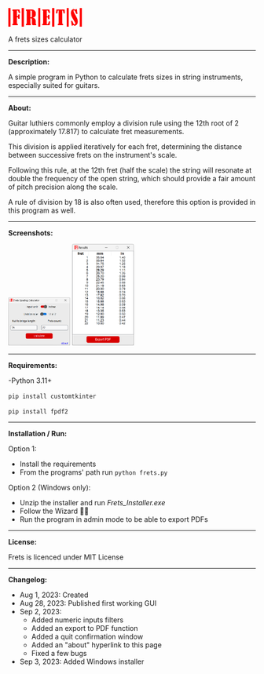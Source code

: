 <img src="frets_logo.png" width="150px" alt="Frets logo">

A frets sizes calculator

---
**Description:**

A simple program in Python to calculate frets sizes in string instruments, especially suited for guitars.

---

**About:**

Guitar luthiers commonly employ a division rule using the 12th root of 2
(approximately 17.817) to calculate fret measurements.

This division is applied iteratively for each fret, determining the distance
between successive frets on the instrument's scale.

Following this rule, at the 12th fret (half the scale) the string will
resonate at double the frequency of the open string, which should
provide a fair amount of pitch precision along the scale.

A rule of division by 18 is also often used, therefore this option is provided in this program as well.

---
**Screenshots:**

<img src="images/ui_ss.png" width="25%" alt="main window">

<img src="images/ui_results_ss.png" width="25%" alt="results window">

---
**Requirements:**

-Python 3.11+

`pip install customtkinter`

`pip install fpdf2`

---
**Installation / Run:**

Option 1:

- Install the requirements
- From the programs' path run `python frets.py`

Option 2 (Windows only):

- Unzip the installer and run _Frets_Installer.exe_
- Follow the Wizard :mage_man:
- Run the program in admin mode to be able to export PDFs

---
**License:**

Frets is licenced under MIT License

---
**Changelog:**

- Aug 1, 2023: Created
- Aug 28, 2023: Published first working GUI
- Sep 2, 2023:
    - Added numeric inputs filters
    - Added an export to PDF function
    - Added a quit confirmation window
    - Added an "about" hyperlink to this page
    - Fixed a few bugs
- Sep 3, 2023: Added Windows installer
